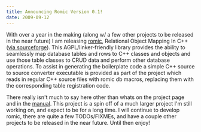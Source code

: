 ```yaml
---
title: Announcing Romic Version 0.1!
date: 2009-09-12
---
```


With over a year in the making (along w/ a few other projects to be released in the near future) I am releasing <a href="http://projects.morsi.org/romic">romic</a>, Relational Object Mapping In C++ (<a href="http://sourceforge.net/projects/romic">via sourceforge</a>). This AGPL/linker-friendly library provides the ability to seamlessly map database tables and rows to C++ classes and objects and use those table classes to CRUD data and perform other database operations. To assist in generating the boilerplate code a  simple C++ source to source converter executable is provided as part of the project which reads in regular C++ source files with romic db macros, replacing them with the corresponding table registration code. 

There really isn't much to say here other than whats on the project page and in the <a href="http://projects.morsi.org/romic/manual/book1.htm">manual</a>. This project is a spin off of a much larger project I'm still working on, and expect to be for a long time. I will continue to develop romic, there are quite a few TODOs/FIXMEs, and have a couple other projects to be released in the near future. Until then enjoy!

